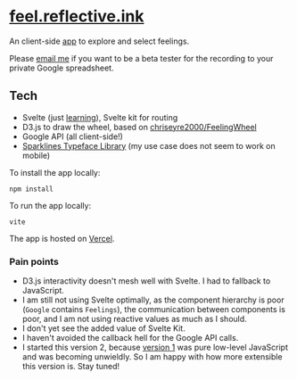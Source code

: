 # [feel.reflective.ink](https://feel.reflective.ink)

An client-side [app](https://feel.reflective.ink) to explore and select feelings.

Please [email me](mailto:namin@alum.mit.edu) if you want to be a beta tester for the recording to your private Google spreadsheet.

## Tech

- Svelte (just [learning](https://svelte.dev/tutorial/)), Svelte kit for routing
- D3.js to draw the wheel, based on [chriseyre2000/FeelingWheel](https://github.com/chriseyre2000/FeelingWheel)
- Google API (all client-side!)
- [Sparklines Typeface Library](https://github.com/aftertheflood/sparks) (my use case does not seem to work on mobile)

To install the app locally:
```
npm install
```

To run the app locally:
```
vite
```

The app is hosted on [Vercel](https://vercel.com/).

### Pain points

- D3.js interactivity doesn't mesh well with Svelte. I had to fallback to JavaScript.
- I am still not using Svelte optimally, as the component hierarchy is poor (`Google` contains `Feelings`), the communication between components is poor, and I am not using reactive values as much as I should.
- I don't yet see the added value of Svelte Kit.
- I haven't avoided the callback hell for the Google API calls.
- I started this version 2, because [version 1](https://github.com/namin/feel) was pure low-level JavaScript and was becoming unwieldly. So I am happy with how more extensible this version is. Stay tuned!
